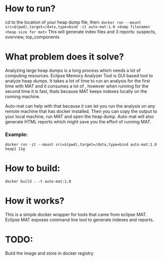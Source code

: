 # How to run?
cd to the location of your heap dump file, then:
```docker run --mount src=$(pwd),target=/data,type=bind -it auto-mat:1.0 <dump filename> <heap size for mat>```
This will generate index files and 3 reports:
suspects, overview, top_components

# What problem does it solve?

Analyzing large heap dumps is a long process which needs a lot of computing resources. Eclipse Memory Analyzer Tool is GUI based tool to analyze heap dumps. It takes a lot of time to run an analysis for the first time with MAT and it consumes a lot of , however when running for the second time it is fast, thats because MAT keeps indexes locally on the running machine.

Auto-mat can help with that because it can let you run the analysis on any remote machine that has docker installed. Then you can copy the output to your local machine, run MAT and open the heap dump.
Auto-mat will also generate HTML reports which might save you the effort of running MAT.

### Example:

```docker run -it --mount src=$(pwd),target=/data,type=bind auto-mat:1.0 heap1 11g```

# How to build:

```docker build . -t auto-mat:1.0```

# How it works?

This is a simple docker wrapper for tools that came from eclipse MAT. Eclipse MAT exposes command line tool to generate indexes and reports.

# TODO:
Build the image and store in docker registry
